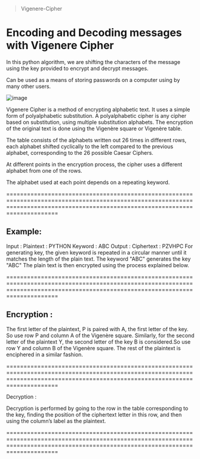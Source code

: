 > Vigenere-Cipher
# Encoding and Decoding messages with Vigenere Cipher


In this python algorithm, we are shifting the characters of the message using the key provided to encrypt and decrypt messages.

Can be used as a means of storing passwords on a computer using by many other users.

![image](https://user-images.githubusercontent.com/62197789/152675490-5254c034-4d7e-48e1-9d39-58c28b39c671.png)


Vigenere Cipher is a method of encrypting alphabetic text. It uses a simple form of polyalphabetic substitution. A polyalphabetic cipher is any cipher based on substitution, using multiple substitution alphabets. The encryption of the original text is done using the Vigenère square or Vigenère table.


The table consists of the alphabets written out 26 times in different rows, each alphabet shifted cyclically to the left compared to the previous alphabet, corresponding to the 26 possible Caesar Ciphers.


At different points in the encryption process, the cipher uses a different alphabet from one of the rows.


The alphabet used at each point depends on a repeating keyword.

=================================================================================================================================================================================

## Example: 

Input : Plaintext :   PYTHON
             Keyword :  ABC
Output : Ciphertext :  PZVHPC
For generating key, the given keyword is repeated
in a circular manner until it matches the length of 
the plain text.
The keyword "ABC" generates the key "ABC"
The plain text is then encrypted using the process 
explained below.

=================================================================================================================================================================================

## Encryption :

The first letter of the plaintext, P is paired with A, the first letter of the key. So use row P and column A of the Vigenère square. Similarly, for the second letter of the plaintext Y, the second letter of the key B is considered.So use row Y and column B of the Vigenère square. The rest of the plaintext is enciphered in a similar fashion. 

=================================================================================================================================================================================

Decryption :

Decryption is performed by going to the row in the table corresponding to the key, finding the position of the ciphertext letter in this row, and then using the column’s label as the plaintext.

=================================================================================================================================================================================
